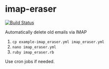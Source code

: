 # imap-eraser
[![Build Status](https://travis-ci.org/unixs/imap-eraser.svg?branch=master)](https://travis-ci.org/unixs/imap-eraser)

Automatically delete old emails via IMAP

1. `cp example-imap_eraser.yml imap_eraser.yml`
2. `nano imap_eraser.yml`
3. `ruby imap_eraser.rb`

Use cron jobs if needed.

